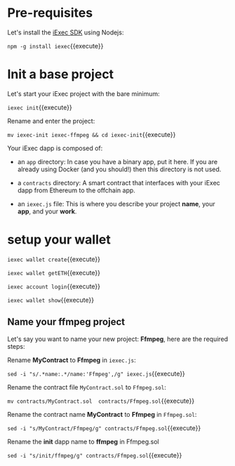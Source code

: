 # Pre-requisites
Let's install the [iExec SDK](https://github.com/iExecBlockchainComputing/iexec-sdk) using Nodejs:

`npm -g install iexec`{{execute}}

# Init a base project

Let's start your iExec project with the bare minimum:

`iexec init`{{execute}}

Rename and enter the project:

`mv iexec-init iexec-ffmpeg && cd iexec-init`{{execute}}

Your iExec dapp is composed of:

* an ```app``` directory: In case you have a binary app, put it here. If you are already using Docker (and you should!) then this directory is not used.

* a ```contracts``` directory: A smart contract that interfaces with your iExec dapp from Ethereum to the offchain app.

* an ```iexec.js``` file: This is where you describe your project **name**, your **app**, and your **work**.

# setup your wallet

`iexec wallet create`{{execute}}

`iexec wallet getETH`{{execute}}

`iexec account login`{{execute}}

`iexec wallet show`{{execute}}

## Name your ffmpeg project

Let's say you want to name your new project: **Ffmpeg**, here are the required steps:

Rename **MyContract** to **Ffmpeg** in ```iexec.js```:

`sed -i "s/.*name:.*/name:'Ffmpeg',/g" iexec.js`{{execute}}


Rename the contract file ```MyContract.sol``` to ```Ffmpeg.sol```:

`mv contracts/MyContract.sol  contracts/Ffmpeg.sol`{{execute}}


Rename the contract name **MyContract** to **Ffmpeg** in ```Ffmpeg.sol```:

`sed -i "s/MyContract/Ffmpeg/g" contracts/Ffmpeg.sol`{{execute}}

Rename the **init** dapp name to **ffmpeg** in Ffmpeg.sol

`sed -i "s/init/ffmpeg/g" contracts/Ffmpeg.sol`{{execute}}
